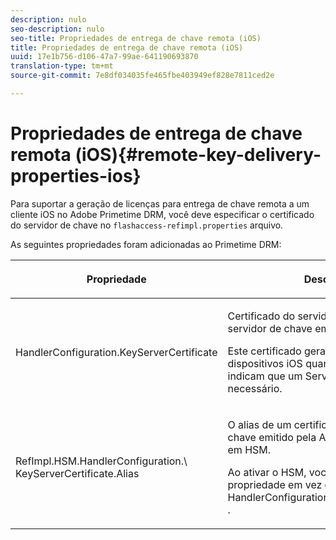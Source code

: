 ```yaml
---
description: nulo
seo-description: nulo
seo-title: Propriedades de entrega de chave remota (iOS)
title: Propriedades de entrega de chave remota (iOS)
uuid: 17e1b756-d106-47a7-99ae-641190693870
translation-type: tm+mt
source-git-commit: 7e8df034035fe465fbe403949ef828e7811ced2e

---
```



# Propriedades de entrega de chave remota (iOS){#remote-key-delivery-properties-ios}

Para suportar a geração de licenças para entrega de chave remota a um cliente iOS no Adobe Primetime DRM, você deve especificar o certificado do servidor de chave no `flashaccess-refimpl.properties` arquivo.

As seguintes propriedades foram adicionadas ao Primetime DRM:

<table frame="all" colsep="1" rowsep="1" class="+ topic/table adobe-d/table " id="table_xz2_lwy_n4"> 
 <thead class="- topic/thead "> 
  <tr rowsep="1" class="- topic/row "> 
   <th colname="1" class="- topic/entry entry"> <p class="- topic/p ">Propriedade </p> </th> 
   <th colname="2" class="- topic/entry entry"> <p class="- topic/p ">Descrição </p> </th> 
  </tr> 
 </thead>
 <tbody class="- topic/tbody "> 
  <tr rowsep="1" class="- topic/row "> 
   <td colname="1" class="- topic/entry "><span class="codeph"> HandlerConfiguration.KeyServerCertificate</span> </td> 
   <td colname="2" class="- topic/entry "> <p>Certificado do servidor de licença do servidor de chave emitido pela Adobe. </p> <p>Este certificado gera licenças para dispositivos iOS quando os metadados indicam que um Servidor de chaves é necessário. </p> </td> 
  </tr> 
  <tr rowsep="0" class="- topic/row "> 
   <td colname="1" class="- topic/entry "><span class="codeph"> RefImpl.HSM.HandlerConfiguration.\ KeyServerCertificate.Alias</span> </td> 
   <td colname="2" class="- topic/entry "> <p>O alias de um certificado do servidor de chave emitido pela Adobe e armazenado em HSM. </p> <p>Ao ativar o HSM, você pode aplicar essa propriedade em vez da propriedade <span class="codeph"> HandlerConfiguration.KeyServerCertificate</span> . </p> </td> 
  </tr> 
 </tbody> 
</table>

